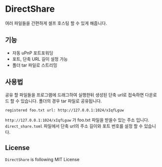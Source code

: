 # DirectShare
여러 파일들을 간편하게 셀프 호스팅 할 수 있게 해줍니다.

## 기능
* 자동 uPnP 포트포워딩
* 포트, 단축 URL 길이 설정 가능
* 폴더 tar 파일로 스트리밍

## 사용법
공유 할 파일들을 프로그램에 드래그하여 실행한뒤 생성된 단축 url로 접속하면 다운로드 할 수 있습니다.
폴더의 경우 tar 파일로 공유됩니다.

```
registered foo.txt url: http://127.0.0.1:1024/xIqfLguw
```
`http://127.0.0.1:1024/xIqfLguw` 가 foo.txt 파일을 받을수 있는 주소 입니다.
`direct_share.toml` 파일에서 단축 url의 주소 길이와 포트 번호를 설정 할 수 있습니다.

## License
`DirectShare` is following MIT License